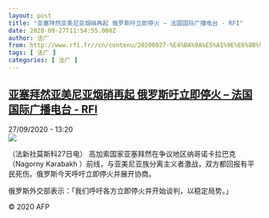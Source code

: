 ```yaml
---
layout: post
title: "亚塞拜然亚美尼亚烟硝再起 俄罗斯吁立即停火 – 法国国际广播电台 - RFI"
date: 2020-09-27T11:54:55.000Z
author: 法广
from: http://www.rfi.fr//cn/contenu/20200927-%E4%BA%9A%E5%A1%9E%E6%8B%9C%E7%84%B6%E4%BA%9A%E7%BE%8E%E5%B0%BC%E4%BA%9A%E7%83%9F%E7%A1%9D%E5%86%8D%E8%B5%B7-%E4%BF%84%E7%BD%97%E6%96%AF%E5%90%81%E7%AB%8B%E5%8D%B3%E5%81%9C%E7%81%AB
tags: [ 法广 ]
categories: [ 法广 ]
---
```

<!--1601207695000-->
[亚塞拜然亚美尼亚烟硝再起 俄罗斯吁立即停火 – 法国国际广播电台 - RFI](http://www.rfi.fr//cn/contenu/20200927-%E4%BA%9A%E5%A1%9E%E6%8B%9C%E7%84%B6%E4%BA%9A%E7%BE%8E%E5%B0%BC%E4%BA%9A%E7%83%9F%E7%A1%9D%E5%86%8D%E8%B5%B7-%E4%BF%84%E7%BD%97%E6%96%AF%E5%90%81%E7%AB%8B%E5%8D%B3%E5%81%9C%E7%81%AB)
------

<div>
<div>27/09/2020 - 13:20</div><img src="https://s.rfi.fr/media/display/603798d6-00b6-11eb-ab78-005056a964fe/w:310/p:16x9/int0015b.200927192005.jpg"><div class="t-content__body u-clearfix">            <p>（法新社莫斯科27日电）    高加索国家亚塞拜然在争议地区纳哥诺卡拉巴克（Nagorny Karabakh ）前线，与亚美尼亚族分离主义者激战，双方都回报有平民死伤。俄罗斯今天呼吁立即停火并展开协商。</p><p>    俄罗斯外交部表示：「我们呼吁各方立即停火并开始谈判，以稳定局势。」</p>            <p class="t-copyright">© 2020 AFP</p>        </div>
</div>
